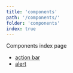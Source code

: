 ```yaml
---
title: 'components'
path: '/components/'
folder: 'components'
index: true
---
```


Components index page

- [action bar](action-bar)
- [alert](alert)
